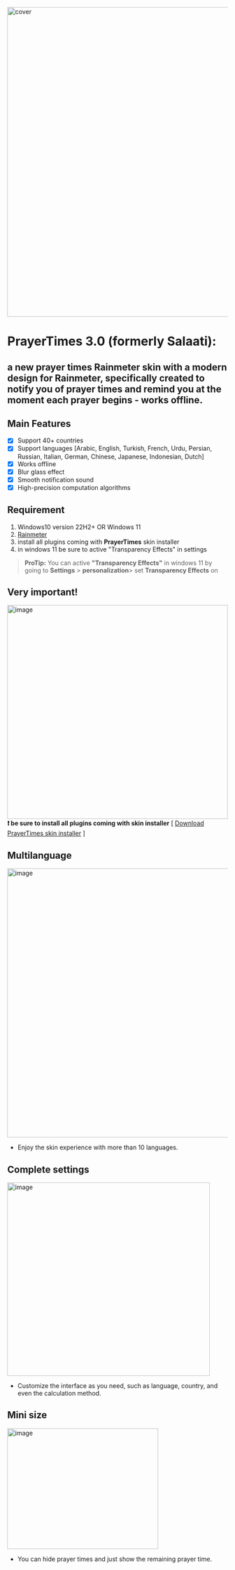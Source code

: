 <img width="708" height="708" alt="cover" src="https://github.com/user-attachments/assets/1382f998-d23b-43ff-aa63-850264948092" /><br>


# PrayerTimes 3.0 (formerly Salaati):
## a new prayer times Rainmeter skin with a modern design for Rainmeter, specifically created to notify you of prayer times and remind you at the moment each prayer begins - works offline. 

## Main Features

 - [x] Support 40+ countries
 - [x] Support languages [Arabic, English, Turkish, French, Urdu, Persian, Russian, Italian, German, Chinese, Japanese, Indonesian, Dutch]
 - [x] Works offline
 - [x] Blur glass effect
 - [x] Smooth notification sound
 - [x] High-precision computation algorithms

## Requirement 

 1. Windows10 version 22H2+ OR Windows 11
 2. [Rainmeter](https://www.rainmeter.net/)
 3. install all plugins coming with **PrayerTimes** skin installer
 4. in windows 11 be sure to active "Transparency Effects" in settings 

> **ProTip:** You can active **"Transparency Effects"** in windows 11 by going to **Settings** > **personalization**> set **Transparency Effects** on

## Very important!
<img width="504" height="489" alt="image" src="https://github.com/user-attachments/assets/f100266a-1887-4127-9363-0e28a5295ccd" /><br>
   **❗️ be sure to install all plugins coming with skin installer**
[ [Download PrayerTimes skin installer](https://github.com/m7slm/Prayer-Times/releases/download/v3.0/PrayerTimes_3.0.rmskin) ]

## Multilanguage
<img width="658" height="615" alt="image" src="https://github.com/user-attachments/assets/4b0b7bde-c693-4b60-9f16-ae9d5c169c2f" /><br>

 - Enjoy the skin experience with more than 10 languages.
   

## Complete settings
<img width="463" height="442" alt="image" src="https://github.com/user-attachments/assets/5fcac448-6334-4047-9b4f-b070f5290a1d" /><br>

 - Customize the interface as you need, such as language, country, and even the calculation method.

## Mini size 
<img width="345" height="276" alt="image" src="https://github.com/user-attachments/assets/5ab344f0-49db-4873-89be-ac2095dcdcdf" /><br>
 - You can hide prayer times and just show the remaining prayer time.
